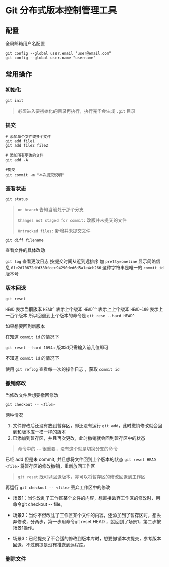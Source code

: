 # Git 分布式版本控制管理工具

## 配置
全局邮箱用户名配置
```linux
git config --global user.email "user@email.com"
git config --global user.name "username"
```

## 常用操作

### 初始化
```linux
git init
```
> 必须进入要初始化的目录再执行，执行完毕会生成  `.git` 目录

### 提交
```linux
# 添加单个文件或多个文件
git add file1
git add file2 file2

# 添加所有更改的文件
git add -A

#提交
git commit -m "本次提交说明"
```

### 查看状态
`git status`
> `on branch` 告知当前处于那个分支
> 
> `Changes not staged for commit:` 改版并未提交的文件
> 
> `Untracked files:` 新增并未提交文件

`git diff filename`

查看文件的具体改动

`git log`
查看更改日志 按提交时间从近到远排序
加 `pretty=oneline` 显示简略信息
`01e2d70672dfd380fcec94290ded6d5a1e4cb266` 这种字符串是唯一的 `commit id` 版本号

### 版本回退
`git reset` 

`HEAD` 表示当前版本
`HEAD^` 表示上个版本
`HEAD^^` 表示上上个版本
`HEAD~100` 表示上一百个版本
所以回退到上个版本的命令是
`git rese --hard HEAD^`

如果想要回到新版本

在知道 `commit id` 的情况下

`git reset --hard 1094a` 版本id只需输入前几位即可

不知道 `commit id` 的情况下

使用 `git reflog` 查看每一次的操作日志 ，获取 `commit id`

### 撤销修改
当修改文件后想要撤回修改

`git checkout -- <file>`

两种情况

1. 文件修改后还没有放到暂存区，即还没有运行 `git add`，此时撤销修改就会回到和版本库一模一样的版本
2. 已添加到暂存区，并且再次更改，此时撤销就会回到暂存区中的状态

> 命令中的 `--` 很重要，没有这个就是切换分支的命令

已经 add 但是未 commit, 并且想将文件回到上个版本的状态
`git reset HEAD <file>` 将暂存区的修改撤销，重新放回工作区
> `git reset` 既可以回退版本，亦可以将暂存区的修改回退到工作区

再运行 `git checkout -- <file>` 丢弃工作区中的修改

* 场景1：当你改乱了工作区某个文件的内容，想直接丢弃工作区的修改时，用命令git checkout -- file。

* 场景2：当你不但改乱了工作区某个文件的内容，还添加到了暂存区时，想丢弃修改，分两步，第一步用命令git reset HEAD <file>，就回到了场景1，第二步按场景1操作。

* 场景3：已经提交了不合适的修改到版本库时，想要撤销本次提交，参考版本回退，不过前提是没有推送到远程库。

### 删除文件
